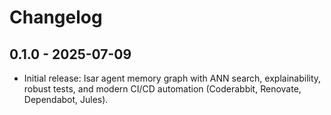 # Changelog

## 0.1.0 - 2025-07-09
- Initial release: Isar agent memory graph with ANN search, explainability, robust tests, and modern CI/CD automation (Coderabbit, Renovate, Dependabot, Jules).

